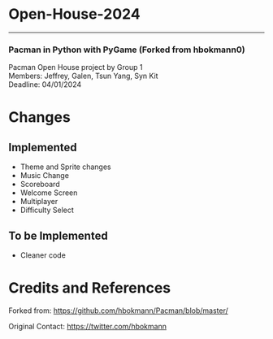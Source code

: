 # Open-House-2024
-----------------
### Pacman in Python with PyGame (Forked from hbokmann0)

Pacman Open House project by Group 1<br>
Members: Jeffrey, Galen, Tsun Yang, Syn Kit<br>
Deadline: 04/01/2024

# Changes

## Implemented
* Theme and Sprite changes
* Music Change
* Scoreboard 
* Welcome Screen
* Multiplayer
* Difficulty Select
## To be Implemented
* Cleaner code

# Credits and References

Forked from: https://github.com/hbokmann/Pacman/blob/master/

Original Contact: https://twitter.com/hbokmann
